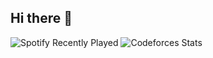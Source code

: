 ## Hi there 👋

<!--
**anHiep/anHiep** is a ✨ _special_ ✨ repository because its `README.md` (this file) appears on your GitHub profile.

Here are some ideas to get you started:

- 🔭 I’m currently working on ...
- 🌱 I’m currently learning ...
- 👯 I’m looking to collaborate on ...
- 🤔 I’m looking for help with ...
- 💬 Ask me about ...
- 📫 How to reach me: ...
- 😄 Pronouns: ...
- ⚡ Fun fact: ...
-->

<img src="https://spotify-recently-played-readme.vercel.app/api?user=31vwmq3fdleq23cagjcrozvfihjy&count=5&width={250}" alt="Spotify Recently Played" />

<img src="https://codeforces-readme-stats.vercel.app/api/card?username=Maeda.anHiep&theme=react&force_username=true" alt="Codeforces Stats" />




